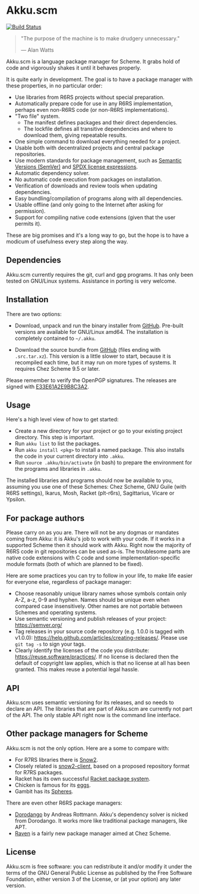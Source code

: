 # Akku.scm

[![Build Status](https://travis-ci.org/weinholt/akku.svg?branch=master)](https://travis-ci.org/weinholt/akku)

> "The purpose of the machine is to make drudgery unnecessary."
>
> &mdash; Alan Watts

Akku.scm is a language package manager for Scheme. It grabs hold of
code and vigorously shakes it until it behaves properly.

It is quite early in development. The goal is to have a package
manager with these properties, in no particular order:

* Use libraries from R6RS projects without special preparation.
* Automatically prepare code for use in any R6RS implementation,
  perhaps even non-R6RS code (or non-R6RS implementations).
* "Two file" system.
    * The manifest defines packages and their direct dependencies.
    * The lockfile defines all transitive dependencies and where to
      download them, giving repeatable results.
* One simple command to download everything needed for a project.
* Usable both with decentralized projects and central package
  repositories.
* Use modern standards for package management, such
  as [Semantic Versions (SemVer)](http://semver.org/)
  and [SPDX license expressions](https://spdx.org/).
* Automatic dependency solver.
* No automatic code execution from packages on installation.
* Verification of downloads and review tools when updating
  dependencies.
* Easy bundling/compilation of programs along with all dependencies.
* Usable offline (and only going to the Internet after asking for
  permission).
* Support for compiling native code extensions (given that the user
  permits it).

These are big promises and it's a long way to go, but the hope is to
have a modicum of usefulness every step along the way.

## Dependencies

Akku.scm currently requires the git, curl and gpg programs. It has
only been tested on GNU/Linux systems. Assistance in porting is very
welcome.

## Installation

There are two options:

 - Download, unpack and run the binary installer
   from [GitHub](https://github.com/weinholt/akku/releases). Pre-built
   versions are available for GNU/Linux amd64. The installation is
   completely contained to `~/.akku`.

 - Download the source bundle
   from [GitHub](https://github.com/weinholt/akku/releases) (files
   ending with `.src.tar.xz`). This version is a little slower to
   start, because it is recompiled each time, but it may run on more
   types of systems. It requires Chez Scheme 9.5 or later.

Please remember to verify the OpenPGP signatures. The releases are
signed with [E33E61A2E9B8C3A2][key].

 [key]: https://pgp.surfnet.nl/pks/lookup?op=vindex&fingerprint=on&search=0xE33E61A2E9B8C3A2

## Usage

Here's a high level view of how to get started:

 - Create a new directory for your project or go to your existing
   project directory. This step is important.
 - Run `akku list` to list the packages.
 - Run `akku install <pkg>` to install a named package. This also
   installs the code in your current directory into `.akku`.
 - Run `source .akku/bin/activate` (in bash) to prepare the
   environment for the programs and libraries in `.akku`.

The installed libraries and programs should now be available to you,
assuming you use one of these Schemes: Chez Scheme, GNU Guile (with
R6RS settings), Ikarus, Mosh, Racket (plt-r6rs), Sagittarius, Vicare
or Ypsilon.

## For package authors

Please carry on as you are. There will not be any dogmas or mandates
coming from Akku: it is Akku's job to work with your code. If it works
in a supported Scheme then it should work with Akku. Right now the
majority of R6RS code in git repositories can be used as-is. The
troublesome parts are native code extensions with C code and some
implementation-specific module formats (both of which are planned to
be fixed).

Here are some practices you can try to follow in your life, to make
life easier for everyone else, regardless of package manager:

 - Choose reasonably unique library names whose symbols contain only
   A-Z, a-z, 0-9 and hyphen. Names should be unique even when compared
   case insensitively. Other names are not portable between Schemes
   and operating systems.
 - Use semantic versioning and publish releases of your project:
   https://semver.org/
 - Tag releases in your source code repository (e.g. 1.0.0 is tagged
   with v1.0.0): https://help.github.com/articles/creating-releases/.
   Please use `git tag -s` to sign your tags.
 - Clearly identify the licenses of the code you distribute:
   https://reuse.software/practices/. If no license is declared then
   the default of copyright law applies, which is that no license at
   all has been granted. This makes reuse a potential legal hassle.

## API

Akku.scm uses semantic versioning for its releases, and so needs to
declare an API. The libraries that are part of Akku.scm are currently
not part of the API. The only stable API right now is the command line
interface.

## Other package managers for Scheme

Akku.scm is not the only option. Here are a some to compare with:

 - For R7RS libraries there is [Snow2](http://snow-fort.org).
 - Closely related
   is [snow2-client](https://github.com/sethalves/snow2-client),
   based on a proposed repository format for R7RS packages.
 - Racket has its own
   successful [Racket package system](http://pkgs.racket-lang.org/).
 - Chicken is famous for its [eggs](http://wiki.call-cc.org/eggs).
 - Gambit has its [Spheres](http://www.schemespheres.org/).

There are even other R6RS package managers:

 - [Dorodango](https://gitlab.com/rotty/dorodango) by Andreas
   Rottmann. Akku's dependency solver is nicked from Dorodango.
   It works more like traditional package managers, like APT.
 - [Raven](http://ravensc.com/) is a fairly new package manager aimed
   at Chez Scheme.

## License

Akku.scm is free software: you can redistribute it and/or modify it
under the terms of the GNU General Public License as published by the
Free Software Foundation, either version 3 of the License, or (at your
option) any later version.
